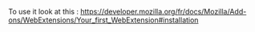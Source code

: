 To use it look at this : 
https://developer.mozilla.org/fr/docs/Mozilla/Add-ons/WebExtensions/Your_first_WebExtension#installation
